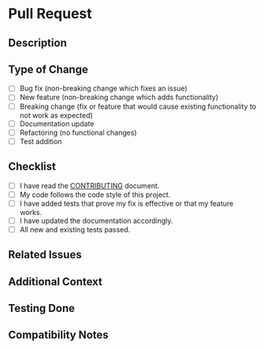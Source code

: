 # Pull Request

## Description
<!-- Provide a clear and concise description of the changes made in this PR -->

## Type of Change
<!-- Put an 'x' in the boxes that apply -->
- [ ] Bug fix (non-breaking change which fixes an issue)
- [ ] New feature (non-breaking change which adds functionality)
- [ ] Breaking change (fix or feature that would cause existing functionality to not work as expected)
- [ ] Documentation update
- [ ] Refactoring (no functional changes)
- [ ] Test addition

## Checklist
<!-- Put an 'x' in the boxes that apply. -->
- [ ] I have read the [CONTRIBUTING](../CONTRIBUTING.md) document.
- [ ] My code follows the code style of this project.
- [ ] I have added tests that prove my fix is effective or that my feature works.
- [ ] I have updated the documentation accordingly.
- [ ] All new and existing tests passed.

## Related Issues
<!-- List any related issues that are being fixed by this PR. Use the format "Fixes #123" or "Resolves #123" so that GitHub will automatically close the issue when this PR is merged. -->

## Additional Context
<!-- Add any other context about the PR here. If applicable, include screenshots, error logs, or examples of the feature in action. -->

## Testing Done
<!-- Describe the testing you have done to verify your changes work. List any specific test files that were run and their outputs -->

## Compatibility Notes
<!-- Mention any compatibility considerations. For example, "This PR requires NumPy < 2.0" --> 